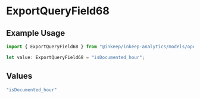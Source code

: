 # ExportQueryField68

## Example Usage

```typescript
import { ExportQueryField68 } from "@inkeep/inkeep-analytics/models/operations";

let value: ExportQueryField68 = "isDocumented_hour";
```

## Values

```typescript
"isDocumented_hour"
```
